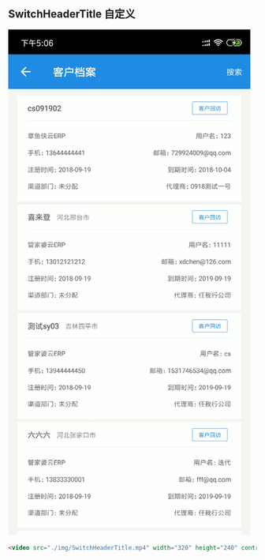 ## SwitchHeaderTitle 自定义

![image](./img/SwitchHeaderTitle.gif)
```html
<video src="./img/SwitchHeaderTitle.mp4" width="320" height="240" controls="controls"></video>
```